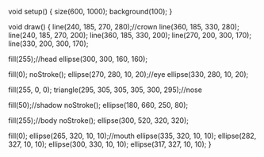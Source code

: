 void setup() {
  size(600, 1000);
  background(100);
}

void draw() {
  line(240, 185, 270, 280);//crown
  line(360, 185, 330, 280);
  line(240, 185, 270, 200);
  line(360, 185, 330, 200);
  line(270, 200, 300, 170);
  line(330, 200, 300, 170);

  fill(255);//head
  ellipse(300, 300, 160, 160);

  fill(0);
  noStroke();
  ellipse(270, 280, 10, 20);//eye
  ellipse(330, 280, 10, 20);

  fill(255, 0, 0);
  triangle(295, 305, 305, 305, 300, 295);//nose

  fill(50);//shadow
  noStroke();
  ellipse(180, 660, 250, 80);

  fill(255);//body
  noStroke();
  ellipse(300, 520, 320, 320);


  fill(0);
  ellipse(265, 320, 10, 10);//mouth
  ellipse(335, 320, 10, 10);
  ellipse(282, 327, 10, 10);
  ellipse(300, 330, 10, 10);
  ellipse(317, 327, 10, 10);
}
